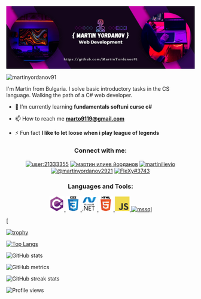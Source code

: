 <img align="center" src="https://github.com/MartinYordanov91/MartinYordanov91/blob/main/baner.png" alt="martinyordanov91" />


<p align="left"> <img src="https://komarev.com/ghpvc/?username=martinyordanov91&label=Profile%20views&color=0e75b6&style=flat" alt="martinyordanov91" /> </p>

I'm Martin from Bulgaria. I solve basic introductory tasks in the CS language. Walking the path of a C# web developer.

- 🌱 I’m currently learning **fundamentals softuni curse c#**

- 📫 How to reach me **marto9119@gmail.com**

- ⚡ Fun fact **I like to let loose when i play league of legends**


 <h3 align="center">Connect with me:</h3>
<p align="center">
<a href="https://stackoverflow.com/users/user:21333355" target="blank"><img align="center" src="https://raw.githubusercontent.com/rahuldkjain/github-profile-readme-generator/master/src/images/icons/Social/stack-overflow.svg" alt="user:21333355" height="30" width="40" /></a>
<a href="https://fb.com/profile.php?id=100023313609578" target="blank"><img align="center" src="https://raw.githubusercontent.com/rahuldkjain/github-profile-readme-generator/master/src/images/icons/Social/facebook.svg" alt="мартин илиев йорданов" height="30" width="40" /></a>
<a href="https://instagram.com/martinilievio/" target="blank"><img align="center" src="https://raw.githubusercontent.com/rahuldkjain/github-profile-readme-generator/master/src/images/icons/Social/instagram.svg" alt="martinilievio" height="30" width="40" /></a>
<a href="https://www.youtube.com/channel/UCw-LM4oyi-2NZ8HBZl8Bktw" target="blank"><img align="center" src="https://raw.githubusercontent.com/rahuldkjain/github-profile-readme-generator/master/src/images/icons/Social/youtube.svg" alt="@martinyordanov2921" height="30" width="40" /></a>
<a href="https://discord.gg/FleXy#3743" target="blank"><img align="center" src="https://raw.githubusercontent.com/rahuldkjain/github-profile-readme-generator/master/src/images/icons/Social/discord.svg" alt="FleXy#3743" height="30" width="40" /></a>
</p>

<h3 align="center">Languages and Tools:</h3>
<p align="center"> <a href="https://www.w3schools.com/cs/" target="_blank" rel="noreferrer"> <img src="https://raw.githubusercontent.com/devicons/devicon/master/icons/csharp/csharp-original.svg" alt="csharp" width="40" height="40"/> </a> <a href="https://www.w3schools.com/css/" target="_blank" rel="noreferrer"> <img src="https://raw.githubusercontent.com/devicons/devicon/master/icons/css3/css3-original-wordmark.svg" alt="css3" width="40" height="40"/> </a> <a href="https://dotnet.microsoft.com/" target="_blank" rel="noreferrer"> <img src="https://raw.githubusercontent.com/devicons/devicon/master/icons/dot-net/dot-net-original-wordmark.svg" alt="dotnet" width="40" height="40"/> </a> <a href="https://www.w3.org/html/" target="_blank" rel="noreferrer"> <img src="https://raw.githubusercontent.com/devicons/devicon/master/icons/html5/html5-original-wordmark.svg" alt="html5" width="40" height="40"/> </a> <a href="https://developer.mozilla.org/en-US/docs/Web/JavaScript" target="_blank" rel="noreferrer"> <img src="https://raw.githubusercontent.com/devicons/devicon/master/icons/javascript/javascript-original.svg" alt="javascript" width="40" height="40"/> </a> <a href="https://www.microsoft.com/en-us/sql-server" target="_blank" rel="noreferrer"> <img src="https://www.svgrepo.com/show/303229/microsoft-sql-server-logo.svg" alt="mssql" width="40" height="40"/> </a> </p>


[

[![trophy](https://github-profile-trophy.vercel.app/?username=MartinYordanov91)](https://github.com/ryo-ma/github-profile-trophy)

[![Top Langs](https://github-readme-stats.vercel.app/api/top-langs/?username=MartinYordanov91)](https://github.com/anuraghazra/github-readme-stats)

![GitHub stats](https://github-readme-stats.vercel.app/api?username=MartinYordanov91&show_icons=true&count_private=true)  

![GitHub metrics](https://metrics.lecoq.io/MartinYordanov91)  

![GitHub streak stats](https://streak-stats.demolab.com/?user=MartinYordanov91)  

![Profile views](https://gpvc.arturio.dev/MartinYordanov91)  
